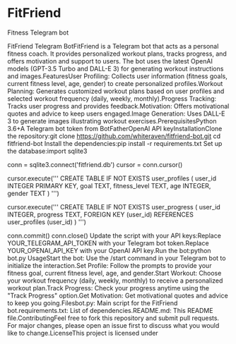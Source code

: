 # FitFriend
Fitness Telegram bot 


FitFriend Telegram BotFitFriend is a Telegram bot that acts as a personal fitness coach. It provides personalized workout plans, tracks progress, and offers motivation and support to users. The bot uses the latest OpenAI models (GPT-3.5 Turbo and DALL-E 3) for generating workout instructions and images.FeaturesUser Profiling: Collects user information (fitness goals, current fitness level, age, gender) to create personalized profiles.Workout Planning: Generates customized workout plans based on user profiles and selected workout frequency (daily, weekly, monthly).Progress Tracking: Tracks user progress and provides feedback.Motivation: Offers motivational quotes and advice to keep users engaged.Image Generation: Uses DALL-E 3 to generate images illustrating workout exercises.PrerequisitesPython 3.6+A Telegram bot token from BotFatherOpenAI API keyInstallationClone the repository:git clone https://github.com/whiteraven/fitfriend-bot.git
cd fitfriend-bot
Install the dependencies:pip install -r requirements.txt
Set up the database:import sqlite3

conn = sqlite3.connect('fitfriend.db')
cursor = conn.cursor()

cursor.execute('''
CREATE TABLE IF NOT EXISTS user_profiles (
    user_id INTEGER PRIMARY KEY,
    goal TEXT,
    fitness_level TEXT,
    age INTEGER,
    gender TEXT
)
''')

cursor.execute('''
CREATE TABLE IF NOT EXISTS user_progress (
    user_id INTEGER,
    progress TEXT,
    FOREIGN KEY (user_id) REFERENCES user_profiles (user_id)
)
''')

conn.commit()
conn.close()
Update the script with your API keys:Replace YOUR_TELEGRAM_API_TOKEN with your Telegram bot token.Replace YOUR_OPENAI_API_KEY with your OpenAI API key.Run the bot:python bot.py
UsageStart the bot: Use the /start command in your Telegram bot to initialize the interaction.Set Profile: Follow the prompts to provide your fitness goal, current fitness level, age, and gender.Start Workout: Choose your workout frequency (daily, weekly, monthly) to receive a personalized workout plan.Track Progress: Check your progress anytime using the "Track Progress" option.Get Motivation: Get motivational quotes and advice to keep you going.Filesbot.py: Main script for the FitFriend bot.requirements.txt: List of dependencies.README.md: This README file.ContributingFeel free to fork this repository and submit pull requests. For major changes, please open an issue first to discuss what you would like to change.LicenseThis project is licensed under
